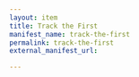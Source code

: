 ```yaml
---
layout: item
title: Track the First
manifest_name: track-the-first
permalink: track-the-first
external_manifest_url: 

---
```

<!-- Add an essay or interpretive material below this line,
using HTML or markdown.  Do not modify this file above this line -->
